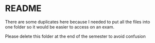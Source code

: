 # README

There are some duplicates here because I needed to put all the files into one folder so it would be easier to access on an exam.

Please delete this folder at the end of the semester to avoid confusion
